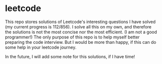 # leetcode
This repo stores solutions of Leetcode's interesting questions I have solved (my current progress is 112/856). 
I solve all this on my own, and therefore the solutions is not the most concise nor the most efficient.
(I am not a good programmer!)
The only purpose of this repo is to help myself better preparing the code interview.
But I would be more than happy, if this can do some help in your leetcode journey.

In the future, I will add some note for this solutions, if I have time!
